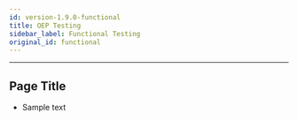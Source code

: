 ```yaml
---
id: version-1.9.0-functional
title: OEP Testing
sidebar_label: Functional Testing
original_id: functional
---
```

------

## Page Title

- Sample text
